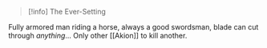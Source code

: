 > [!info] The Ever-Setting

Fully armored man riding a horse, always a good swordsman, blade can cut through *anything*... Only other [[Akion]] to kill another.